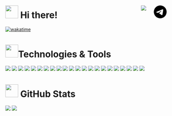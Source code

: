 <h1>
  <img src="https://media.tenor.com/ttMsN_OQVv0AAAAj/luffy-gear-5.gif" width="40" height="40">
  Hi there!

  <a href="https://t.me/beoningg">
    <picture>
      <source width="40" align="right" media="(prefers-color-scheme: dark)" srcset="icons/telegram-light.svg">
      <img width="40" align="right" src="icons/telegram-dark.svg" />
    </picture>
  </a>

  <a href="https://instagram.com/beoningg">
    <picture>
      <source width="40" align="right" media="(prefers-color-scheme: dark)" srcset="icons/twitch-light.svg">
      <img width="40" align="right" src="icons/twitch-dark.svg" />
    </picture>
  </a>
</h1>

[![wakatime](https://wakatime.com/badge/user/d8114194-0515-4601-85f4-45cf5fddfbad.svg?style=flat-square)](https://wakatime.com/@d8114194-0515-4601-85f4-45cf5fddfbad)

<h1><img src="https://media.tenor.com/bU8W2-lHZhYAAAAi/luffy.gif" width="40" height="40">Technologies & Tools</h1>

![](https://img.shields.io/badge/Sass-informational?style=flat-square&logo=sass&logoColor=ffffff&color=cd649b)
![](https://img.shields.io/badge/TypeScript-informational?style=flat-square&logo=typescript&logoColor=ffffff&color=007acc)
![](https://img.shields.io/badge/React-informational?style=flat-square&logo=react&logoColor=ffffff&color=066d89)
![](https://img.shields.io/badge/MUI-informational?style=flat-square&logo=mui&logoColor=ffffff&color=1d70df)
![](https://img.shields.io/badge/Antd-informational?style=flat-square&logo=antdesign&logoColor=ffffff&color=1867dc)
![](https://img.shields.io/badge/Shadcn%2Fui-informational?style=flat-square&logo=Shadcn%2Fui&logoColor=ffffff&color=000000)
![](https://img.shields.io/badge/Redux%20Toolkit-informational?style=flat-square&logo=redux&logoColor=ffffff&color=593d88)
![](https://img.shields.io/badge/MobX-informational?style=flat-square&logo=mobx&logoColor=ffffff&color=db5a17)
![](https://img.shields.io/badge/Next-informational?style=flat-square&logo=next.js&logoColor=ffffff&color=000000)
![](https://img.shields.io/badge/Webpack-informational?style=flat-square&logo=webpack&logoColor=ffffff&color=549ac7)
![](https://img.shields.io/badge/Vite-informational?style=flat-square&logo=vite&logoColor=ffffff&color=b500fe)
![](https://img.shields.io/badge/Node-informational?style=flat-square&logo=node.js&logoColor=ffffff&color=3c873a)
![](https://img.shields.io/badge/PostgreSQL-informational?style=flat-square&logo=postgresql&logoColor=ffffff&color=336791)
![](https://img.shields.io/badge/VS%20Code-informational?style=flat-square&logo=webstorm&logoColor=white&color=007acc)
![](https://img.shields.io/badge/PNPM-informational?style=flat-square&logo=pnpm&logoColor=ffffff&color=f9ad00)
![](https://img.shields.io/badge/yarn-informational?style=flat-square&logo=yarn&logoColor=ffffff&color=262456)
![](https://img.shields.io/badge/Turborepo-informational?style=flat-square&logo=turborepo&logoColor=ffffff&color=ef4444)
![](https://img.shields.io/badge/NX-informational?style=flat-square&logo=nx&logoColor=ffffff&color=10172a)
![](https://img.shields.io/badge/Swagger-informational?style=flat-square&logo=swagger&logoColor=ffffff&color=54ca8f)
![](https://img.shields.io/badge/Docker-informational?style=flat-square&logo=docker&logoColor=ffffff&color=1b64ee)
![](https://img.shields.io/badge/Arch%20Linux-informational?style=flat-square&logo=archlinux&logoColor=ffffff&color=0094da)
![](https://img.shields.io/badge/nginx-informational?style=flat-square&logo=nginx&logoColor=ffffff&color=009637)

<h1><img src="octocats/mona-loading.gif" width="40" height="40"> GitHub Stats</h1>

<div>
  <img height="180em" src="https://github-readme-stats.vercel.app/api?username=beoning&layout=compact&show_icons=true&theme=white&hide_border=true&icon_color=b500fe&bg_color=00000000&text_color=b500fe" />
  <img height="180em" src="https://github-readme-stats.vercel.app/api/top-langs/?username=beoning&layout=compact&theme=white&hide_border=true&icon_color=b500fe&bg_color=00000000&text_color=b500fe" />
</div>
